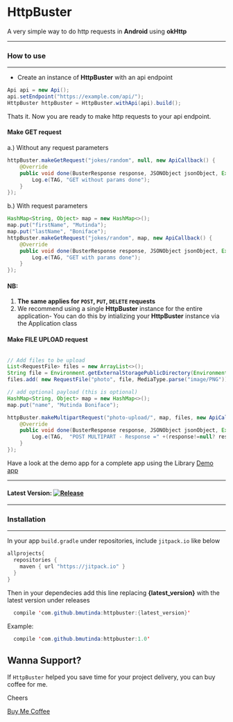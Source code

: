 # HttpBuster

A very simple way to do http requests in **Android** using **okHttp**
***

### How to use 
---
- Create an instance of **HttpBuster** with an api endpoint
```java
Api api = new Api();
api.setEndpoint("https://example.com/api/");
HttpBuster httpBuster = HttpBuster.withApi(api).build();
```
Thats it. Now you are ready to make http requests to your api endpoint.
#### Make GET request
a.) Without any request parameters 
```java
httpBuster.makeGetRequest("jokes/random", null, new ApiCallback() {
    @Override
    public void done(BusterResponse response, JSONObject jsonObject, Exception exception) {
        Log.e(TAG, "GET without params done");
    }
});
```

b.) With request parameters 
```java
HashMap<String, Object> map = new HashMap<>();
map.put("firstName", "Mutinda");
map.put("lastName", "Boniface");
httpBuster.makeGetRequest("jokes/random", map, new ApiCallback() {
    @Override
    public void done(BusterResponse response, JSONObject jsonObject, Exception exception) {
        Log.e(TAG, "GET with params done");
    }
});
```

#### NB:
1. **The same applies for `POST`, `PUT`, `DELETE` requests**
2. We recommend using a single **HttpBuster** instance for the entire application- You can do this by intializing your **HttpBuster** instance via the Application class

#### Make FILE UPLOAD request
```java

// Add files to be upload 
List<RequestFile> files = new ArrayList<>();
String file = Environment.getExternalStoragePublicDirectory(Environment.DIRECTORY_DOWNLOADS).getPath()+"/no_picture.png";
files.add( new RequestFile("photo", file, MediaType.parse("image/PNG")) );

// add optional payload (this is optional)
HashMap<String, Object> map = new HashMap<>();
map.put("name", "Mutinda Boniface");

httpBuster.makeMultipartRequest("photo-upload/", map, files, new ApiCallback() {
    @Override
    public void done(BusterResponse response, JSONObject jsonObject, Exception exception) {
        Log.e(TAG,  "POST MULTIPART - Response =" +(response!=null? response.getString() :"Not reachable" ));
    }
});
```

Have a look at the demo app for a complete app using the Library [Demo app](https://github.com/bmutinda/HttpBuster/tree/master/demo/src/main/java/com/bmutinda/httpbuster/demo)

---
#### Latest Version: [![Release](https://jitpack.io/v/bmutinda/httpbuster.svg)](https://jitpack.io/#bmutinda/HttpBuster)

---
### Installation 
---

In your app `build.gradle` under repositories, include `jitpack.io` like below
```java
allprojects{
  repositories {
    maven { url "https://jitpack.io" }
  }
}
```
Then in your dependecies add this line replacing **{latest_version}** with the latest version under releases 
```java
  compile 'com.github.bmutinda:httpbuster:{latest_version}'
```
Example:
```java
  compile 'com.github.bmutinda:httpbuster:1.0'
```

## Wanna Support?
If `HttpBuster` helped you save time for your project delivery, you can buy coffee for me.

Cheers

[Buy Me Coffee](https://buymeacoff.ee/o5SnzKO)
